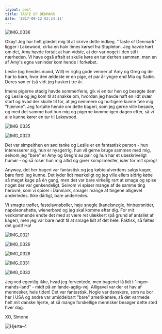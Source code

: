 ```yaml
---
layout: post
title: TASTE OF DENMARK
date: '2017-09-12 03:24:11'
---
```


![IMG_0336](/images/2017/09/IMG_0336.JPG)

Okay! Jeg har helt glædet mig til at skrive dette indlæg. 
"Taste of Denmark" ligger i Lakewood, cirka en halv times kørsel fra Stapleton.
Jeg havde hørt om det, Amy havde fortalt at hun vidste, at der var noget i den stil i nærheden. Vi have også aftalt at skulle køre en tur derhen sammen, men en af Amy's egne veninder kom hende i forkøbet. 

Leslie (og hendes mand, Will) er rigtig gode venner af Amy og Greg og de har to børn, hvor den ældeste er en pige, et par år yngre end Mia og Sadie. Deres søn er (så vidt jeg husker) tre år. 

Imens pigerne stadig havde sommerferie, gik vi en tur hen og besøgte dem og Leslie og jeg kom til at snakke om, hvordan jeg havde haft en lidt svær start og hvad der skulle til for, at jeg nemmere og hurtigere kunne føle mig "hjemme". Jeg fortalte hende om dette bageri, som jeg gerne ville besøde, og med det samme bad hun mig og pigerne komme igen dagen efter, så vi alle kunne kører en tur til Lakewood.

![IMG_0335](/images/2017/09/IMG_0335.JPG)

![IMG_0323](/images/2017/09/IMG_0323.JPG)

Det var simpelthen en sød tanke og Leslie er en fantastisk person - hun interesserer sig, hun er nysgerrig, hun vil gerne bruge sammen med mig, selvom jeg "bare" er Amy og Greg's au pair og hun har et ubeskriveligt humør - og så roser hun mig altid og giver komplimenter, især for mit sprog!

Anyway, det her bageri var fantastisk og jeg købte alverdens salgs kager, bare fordi jeg kunne. Det lyder lidt mærkeligt og jeg ville ellers aldrig købe så meget kage på én gang, men det var bare virkelig rart at smage og spise noget der var genkendeligt. Selvom vi spiser mange af de samme ting herovre, som vi spiser i Danmark, smager mange af tingene alligevel anderledes. 
Ikke dårligt, bare anderledes. 

Vi smagte trøfler, fastelavnsboller, høje snegle (kanelsnegle, hinbærsnitter, napoleonshatte, wienerbrød og jeg skal komme efter dig. For mit vedkommende endte det med at være ret ulækkert (på grund af antallet af kager), men jeg var bare nødt til at smage lidt af det hele. Faktisk, så føltes det godt! Ha! 

![IMG_0321](/images/2017/09/IMG_0321.JPG)

![IMG_0329](/images/2017/09/IMG_0329.JPG)

![IMG_0328](/images/2017/09/IMG_0328.JPG)

![IMG_0331](/images/2017/09/IMG_0331.JPG)

![IMG_0332](/images/2017/09/IMG_0332.JPG)

Jeg ved egentlig ikke, hvad jeg forventede, men bageriet lå lidt i "ingen-mands-land" - midt på en lande-agtig-vej. Alligevel var der et hav af mennesker, hele tiden! Det var fantastisk. Nogle var danskere, som nu bor her i USA og andre var umiddelbart "bare" amerikanere, så det varmede helt mit danske hjerte, at så mange forskellige mennsker besøger dette sted hver dag. 

XO, Simone

![Hjerte-4](/images/2017/09/Hjerte-4.jpg)
